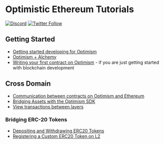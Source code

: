 # Optimistic Ethereum Tutorials

[![Discord](https://img.shields.io/discord/667044843901681675.svg?color=768AD4&label=discord&logo=https%3A%2F%2Fdiscordapp.com%2Fassets%2F8c9701b98ad4372b58f13fd9f65f966e.svg)](https://discord.com/channels/667044843901681675)
[![Twitter Follow](https://img.shields.io/twitter/follow/optimismPBC.svg?label=optimismPBC&style=social)](https://twitter.com/optimismPBC)

## Getting Started

* [Getting started developing for Optimism](https://github.com/ethereum-optimism/optimism-tutorial/tree/main/getting-started)
* [Optimism + Alchemy](https://docs.alchemy.com/alchemy/introduction/getting-started)
* [Writing your first contract on Optimism](https://github.com/ethereum-optimism/optimism-tutorial/tree/main/first-contract) - if you are just getting started with blockchain development


## Cross Domain

* [Communication between contracts on Optimism and Ethereum](https://github.com/ethereum-optimism/optimism-tutorial/tree/main/cross-dom-comm)
* [Bridging Assets with the Optimism SDK](https://github.com/ethereum-optimism/optimism-tutorial/tree/main/cross-dom-bridge)
* [View transactions between layers](https://github.com/ethereum-optimism/optimism-tutorial/tree/main/sdk-view-tx)

### Bridging ERC-20 Tokens

* [Depositing and Withdrawing ERC20 Tokens](https://github.com/ethereum-optimism/optimism-tutorial/tree/main/l1-l2-deposit-withdrawal)
* [Registering a Custom ERC20 Token on L2](https://github.com/ethereum-optimism/optimism-tutorial/tree/main/standard-bridge-custom-token)



